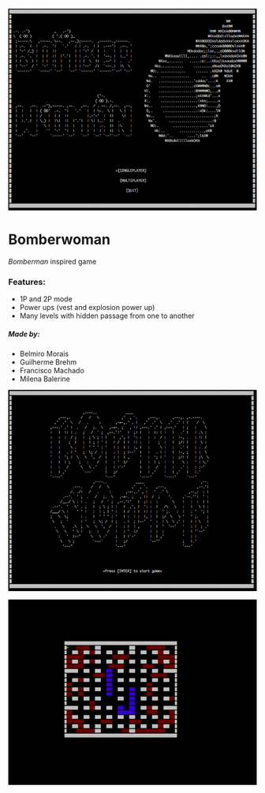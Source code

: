 ![alt text](images/menu.png "Menu screen")

# Bomberwoman


_Bomberman_ inspired game

### Features:

  - 1P and 2P mode
  - Power ups (vest and explosion power up)
  - Many levels with hidden passage from one to another


##### Made by:

- Belmiro Morais
- Guilherme Brehm
- Francisco Machado
- Milena Balerine

![alt text](images/initial-screen.png "Initial screen")

![alt text](images/first-level.png "1P mode")